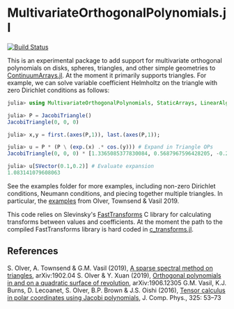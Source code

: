# MultivariateOrthogonalPolynomials.jl

[![Build Status](https://travis-ci.org/JuliaApproximation/MultivariateOrthogonalPolynomials.jl.svg?branch=master)](https://travis-ci.org/JuliaApproximation/MultivariateOrthogonalPolynomials.jl)

This is an experimental package to add support for multivariate orthogonal polynomials on disks, spheres, triangles, and other simple
geometries to [ContinuumArrays.jl](https://github.com/JuliaApproximation/ContinuumArrays.jl). At the moment it primarily supports triangles. For example,
we can solve variable coefficient Helmholtz on the triangle with zero Dirichlet conditions as follows:
```julia
julia> using MultivariateOrthogonalPolynomials, StaticArrays, LinearAlgebra

julia> P = JacobiTriangle()
JacobiTriangle(0, 0, 0)

julia> x,y = first.(axes(P,1)), last.(axes(P,1));

julia> u = P * (P \ (exp.(x) .* cos.(y))) # Expand in Triangle OPs
JacobiTriangle(0, 0, 0) * [1.3365085377830084, 0.5687967596428205, -0.22812040274224554, 0.07733064070637755, 0.016169744493985644, -0.08714886622738759, 0.00338435674992512, 0.01220019521126353, -0.016867598915573725, 0.003930461395801074  …  ]

julia> u[SVector(0.1,0.2)] # Evaluate expansion
1.083141079608063
```
See the examples folder for more examples, including non-zero Dirichlet conditions, Neumann conditions, and piecing together multiple triangles. In particular, the [examples](examples/triangleexamples.jl) from Olver, Townsend & Vasil 2019.


This code relies on Slevinsky's [FastTransforms](https://github.com/MikaelSlevinsky/FastTransforms) C library for calculating transforms between values and coefficients. At the moment the path to the compiled FastTransforms library is hard coded in [c_transforms.jl](src/c_transforms.jl). 

## References


S. Olver, A. Townsend & G.M. Vasil (2019), [A sparse spectral method on triangles](https://arxiv.org/pdf/1902.04863.pdf), arXiv:1902.04
S. Olver & Y. Xuan (2019), [Orthogonal polynomials in and on a quadratic surface of revolution](https://arxiv.org/abs/1906.12305.pdf), arXiv:1906.12305
G.M. Vasil, K.J. Burns, D. Lecoanet, S. Olver, B.P. Brown & J.S. Oishi (2016), [Tensor calculus in polar coordinates using Jacobi polynomials](http://arxiv.org/pdf/1509.07624.pdf), J. Comp. Phys., 325: 53–73
